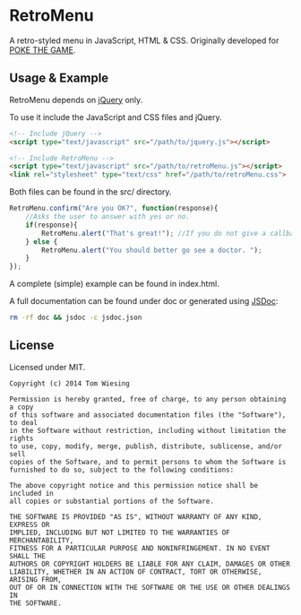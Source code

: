 # RetroMenu

A retro-styled menu in JavaScript, HTML & CSS. Originally developed for [POKE THE GAME](https://github.com/Poke-the-Game/Poke).

## Usage & Example

RetroMenu depends on [jQuery](https://jquery.com) only.

To use it include the JavaScript and CSS files and jQuery.

```html
<!-- Include jQuery -->
<script type="text/javascript" src="/path/to/jquery.js"></script>

<!-- Include RetroMenu -->
<script type="text/javascript" src="/path/to/retroMenu.js"></script>
<link rel="stylesheet" type="text/css" href="/path/to/retroMenu.css">
```

Both files can be found in the src/ directory.

```js
RetroMenu.confirm("Are you OK?", function(response){
    //Asks the user to answer with yes or no.
    if(response){
        RetroMenu.alert("That's great!"); //If you do not give a callback, the dialog will stay open forever.
    } else {
        RetroMenu.alert("You should better go see a doctor. ");
    }
});
```

A complete (simple) example can be found in index.html.

A full documentation can be found under doc or generated using [JSDoc](https://github.com/jsdoc3/jsdoc):  
```bash
rm -rf doc && jsdoc -c jsdoc.json
```

## License

Licensed under MIT.

```
Copyright (c) 2014 Tom Wiesing

Permission is hereby granted, free of charge, to any person obtaining a copy
of this software and associated documentation files (the "Software"), to deal
in the Software without restriction, including without limitation the rights
to use, copy, modify, merge, publish, distribute, sublicense, and/or sell
copies of the Software, and to permit persons to whom the Software is
furnished to do so, subject to the following conditions:

The above copyright notice and this permission notice shall be included in
all copies or substantial portions of the Software.

THE SOFTWARE IS PROVIDED "AS IS", WITHOUT WARRANTY OF ANY KIND, EXPRESS OR
IMPLIED, INCLUDING BUT NOT LIMITED TO THE WARRANTIES OF MERCHANTABILITY,
FITNESS FOR A PARTICULAR PURPOSE AND NONINFRINGEMENT. IN NO EVENT SHALL THE
AUTHORS OR COPYRIGHT HOLDERS BE LIABLE FOR ANY CLAIM, DAMAGES OR OTHER
LIABILITY, WHETHER IN AN ACTION OF CONTRACT, TORT OR OTHERWISE, ARISING FROM,
OUT OF OR IN CONNECTION WITH THE SOFTWARE OR THE USE OR OTHER DEALINGS IN
THE SOFTWARE.
```

